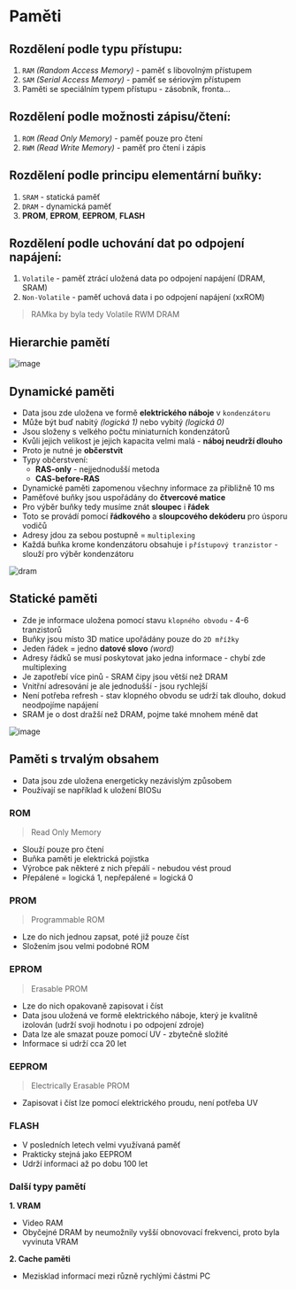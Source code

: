 # Paměti

## Rozdělení podle typu přístupu:

1. `RAM` _(Random Access Memory)_ - paměť s libovolným přístupem
2. `SAM` _(Serial Access Memory)_ - paměť se sériovým přístupem
3. Paměti se speciálním typem přístupu - zásobník, fronta...

## Rozdělení podle možnosti zápisu/čtení:

1. `ROM` _(Read Only Memory)_ - paměť pouze pro čtení
2. `RWM` _(Read Write Memory)_ - paměť pro čtení i zápis

## Rozdělení podle principu elementární buňky:

1. `SRAM` - statická paměť
2. `DRAM` - dynamická paměť
3. **PROM**, **EPROM**, **EEPROM**, **FLASH**

## Rozdělení podle uchování dat po odpojení napájení:

1. `Volatile` - paměť ztrácí uložená data po odpojení napájení (DRAM, SRAM)
2. `Non-Volatile` - paměť uchová data i po odpojení napájení (xxROM)

> RAMka by byla tedy Volatile RWM DRAM

## Hierarchie pamětí
![image](https://github.com/janekspalek/apps-zkouska/assets/98762780/6b39a3e0-6a70-44d4-8c67-d9c114242b08)


## Dynamické paměti

- Data jsou zde uložena ve formě **elektrického náboje** v `kondenzátoru`
- Může být buď nabitý _(logická 1)_ nebo vybitý _(logická 0)_
- Jsou složeny s velkého počtu miniaturních kondenzátorů
- Kvůli jejich velikost je jejich kapacita velmi malá - **náboj neudrží dlouho**
- Proto je nutné je **občerstvit**
- Typy občerstvení:
  - **RAS-only** - nejjednodušší metoda
  - **CAS-before-RAS**
- Dynamické paměti zapomenou všechny informace za přibližně 10 ms
- Paměťové buňky jsou uspořádány do **čtvercové matice**
- Pro výběr buňky tedy musíme znát **sloupec** i **řádek**
- Toto se provádí pomocí **řádkového** a **sloupcového dekóderu** pro úsporu vodičů
- Adresy jdou za sebou postupně = `multiplexing`
- Každá buňka krome kondenzátoru obsahuje i `přístupový tranzistor` - slouží pro výběr kondenzátoru

![dram](https://github.com/janekspalek/apps-zkouska/assets/98762780/e75021ff-a9b5-4aa0-a5b8-04fd9861f72a)

## Statické paměti

- Zde je informace uložena pomocí stavu `klopného obvodu` - 4-6 tranzistorů
- Buňky jsou místo 3D matice upořádány pouze do `2D mřížky`
- Jeden řádek = jedno **datové slovo** _(word)_
- Adresy řádků se musí poskytovat jako jedna informace - chybí zde multiplexing
- Je zapotřebí více pinů - SRAM čipy jsou větší než DRAM
- Vnitřní adresování je ale jednodušší - jsou rychlejší
- Není potřeba refresh - stav klopného obvodu se udrží tak dlouho, dokud neodpojíme napájení
- SRAM je o dost dražší než DRAM, pojme také mnohem méně dat

![image](https://github.com/janekspalek/apps-zkouska/assets/98762780/838497fb-12df-49ee-bd0f-e542bf7bc33f)

## Paměti s trvalým obsahem

- Data jsou zde uložena energeticky nezávislým způsobem
- Používají se například k uložení BIOSu

### ROM

> Read Only Memory
- Slouží pouze pro čtení
- Buňka paměti je elektrická pojistka
- Výrobce pak některé z nich přepálí - nebudou vést proud
- Přepálené = logická 1, nepřepálené = logická 0

### PROM

> Programmable ROM
- Lze do nich jednou zapsat, poté již pouze číst
- Složením jsou velmi podobné ROM

### EPROM

> Erasable PROM
- Lze do nich opakovaně zapisovat i číst
- Data jsou uložená ve formě elektrického náboje, který je kvalitně izolován (udrží svoji hodnotu i po odpojení zdroje)
- Data lze ale smazat pouze pomocí UV - zbytečně složité
- Informace si udrží cca 20 let

### EEPROM

> Electrically Erasable PROM
- Zapisovat i číst lze pomocí elektrického proudu, není potřeba UV

### FLASH

- V posledních letech velmi využívaná paměť
- Prakticky stejná jako EEPROM
- Udrží informaci až po dobu 100 let

### Další typy pamětí

**1. VRAM**
- Video RAM
- Obyčejné DRAM by neumožnily vyšší obnovovací frekvenci, proto byla vyvinuta VRAM

**2. Cache paměti**
- Mezisklad informací mezi různě rychlými částmi PC


